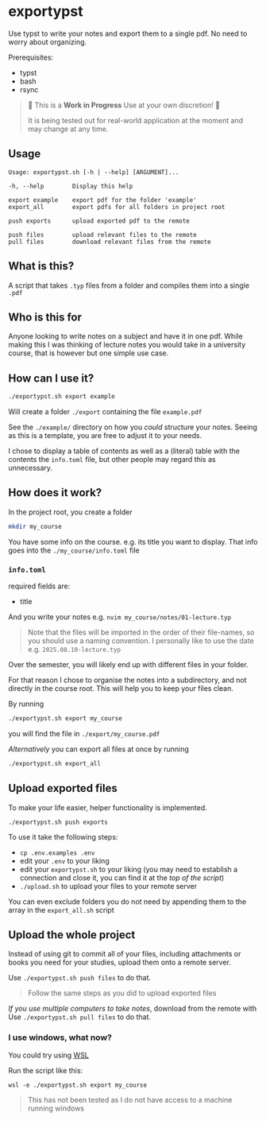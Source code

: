 # exportypst

Use typst to write your notes and export them to a single pdf. No need to worry about organizing.

Prerequisites:
- typst
- bash
- rsync

> 🚧 This is a **Work in Progress** Use at your own discretion! 🚧
>
> It is being tested out for real-world application at the moment and may change at any time.

## Usage

```
Usage: exportypst.sh [-h | --help] [ARGUMENT]... 

-h, --help        Display this help

export example    export pdf for the folder 'example'
export_all        export pdfs for all folders in project root

push exports      upload exported pdf to the remote

push files        upload relevant files to the remote
pull files        download relevant files from the remote
```

## What is this?

A script that takes `.typ` files from a folder and compiles them into a single `.pdf`

## Who is this for

Anyone looking to write notes on a subject and have it in one pdf.
While making this I was thinking of lecture notes you would take in a university course,
that is however but one simple use case.

## How can I use it?

```bash
./exportypst.sh export example
```

Will create a folder `./export` containing the file `example.pdf`

See the `./example/` directory on how you _could_ structure your notes.
Seeing as this is a template, you are free to adjust it to your needs.

I chose to display a table of contents as well as a (literal) table with the contents the `info.toml` file,
but other people may regard this as unnecessary.

## How does it work?

In the project root, you create a folder

```bash
mkdir my_course
```

You have some info on the course. e.g. its title you want to display.
That info goes into the `./my_course/info.toml` file

### `info.toml`

required fields are:
- title

And you write your notes e.g. `nvim my_course/notes/01-lecture.typ`
> Note that the files will be imported in the order of their file-names, so you should use a naming convention.
> I personally like to use the date e.g. `2025.08.10-lecture.typ`

Over the semester, you will likely end up with different files in your folder.

For that reason I chose to organise the notes into a subdirectory, and not directly in the course root.
This will help you to keep your files clean.

By running

```bash
./exportypst.sh export my_course
```

you will find the file in `./export/my_course.pdf`

*Alternatively* you can export all files at once by running

```bash
./exportypst.sh export_all
```

## Upload exported files

To make your life easier, helper functionality is implemented.

```
./exportypst.sh push exports
```

To use it take the following steps:
- `cp .env.examples .env`
- edit your `.env` to your liking
- edit your `exportypst.sh` to your liking 
    (you may need to establish a connection and close it, you can find it at the *top of the script*)
- `./upload.sh` to upload your files to your remote server

You can even exclude folders you do not need by appending them to the array in the `export_all.sh` script

## Upload the whole project

Instead of using git to commit all of your files, including attachments or books you need for your studies, upload them onto a remote server.

Use `./exportypst.sh push files` to do that.

> Follow the same steps as you did to upload exported files

*If you use multiple computers to take notes*, download from the remote with
Use `./exportypst.sh pull files` to do that.

### I use windows, what now?

You could try using [WSL](https://learn.microsoft.com/en-us/windows/wsl/install)

Run the script like this:

```
wsl -e ./exportypst.sh export my_course
```

> This has not been tested as I do not have access to a machine running windows

